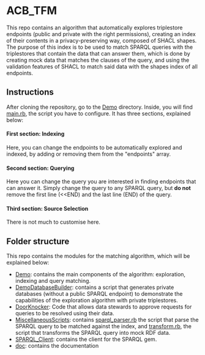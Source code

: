 # ACB_TFM
This repo contains an algorithm that automatically explores triplestore endpoints (public and private with the right permissions), creating an index of their contents in a privacy-preserving way, composed of SHACL shapes. The purpose of this index is to be used to match SPARQL queries with the triplestores that contain the data that can answer them, which is done by creating mock data that matches the clauses of the query, and using the validation features of SHACL to match said data with the shapes index of all endpoints. 

## Instructions
After cloning the repository, go to the [Demo](/Demo) directory. Inside, you will find [main.rb](/Demo/main.rb), the script you have to configure. It has three sections, explained below:
#### First section: Indexing
Here, you can change the endpoints to be automatically explored and indexed, by adding or removing them from the "endpoints" array.
#### Second section: Querying
Here you can change the query you are interested in finding endpoints that can answer it. Simply change the query to any SPARQL query, but **do not** remove the first line (<<END) and the last line (END) of the query. 
#### Third section: Source Selection
There is not much to customise here.

## Folder structure
This repo contains the modules for the matching algorithm, which will be explained below:
* [Demo](/Demo): contains the main components of the algorithm: exploration, indexing and query matching.
* [DemoDatabaseBuilder](/DemoDatabaseBuilder): contains a script that generates private databases (without a public SPARQL endpoint) to demonstrate the capabilities of the exploration algorithm with private triplestores.
* [DoorKnocker](/DoorKnocker): Code that allows data stewards to approve requests for queries to be resolved using their data.
* [MiscellaneousScripts](/MiscellaneousScripts): contains [sparql_parser.rb](/MiscellaneousScripts/sparql_parser.rb) the script that parse the SPARQL query to be matched against the index, and [transform.rb](/MiscellaneousScripts/transform.rb), the script that transforms the SPARQL query into mock RDF data.
* [SPARQL_Client](/SPARQL_Client): contains the client for the SPARQL gem.
* [doc](/doc): contains the documentation
